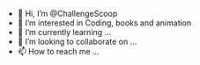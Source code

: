 - 👋 Hi, I’m @ChallengeScoop
- 👀 I’m interested in Coding, books and animation
- 🌱 I’m currently learning ...
- 💞️ I’m looking to collaborate on ...
- 📫 How to reach me ...

<!---
ChallengeScoop/ChallengeScoop is a ✨ special ✨ repository because its `README.md` (this file) appears on your GitHub profile.
You can click the Preview link to take a look at your changes.
--->
